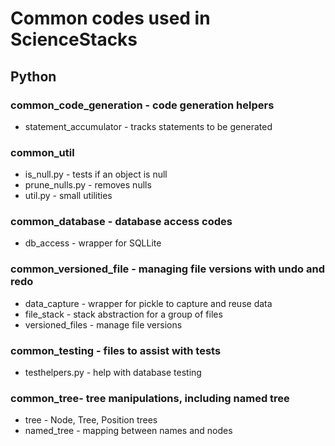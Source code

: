 # Common codes used in ScienceStacks

## Python

### common_code_generation - code generation helpers
- statement_accumulator - tracks statements to be generated

### common_util

- is_null.py - tests if an object is null
- prune_nulls.py - removes nulls
- util.py - small utilities

### common_database - database access codes

- db_access - wrapper for SQLLite

### common_versioned_file - managing file versions with undo and redo

- data_capture - wrapper for pickle to capture and reuse data
- file_stack - stack abstraction for a group of files
- versioned_files - manage file versions

### common_testing - files to assist with tests

- testhelpers.py - help with database testing

### common_tree-  tree manipulations, including named tree

- tree - Node, Tree, Position trees
- named_tree - mapping between names and nodes
